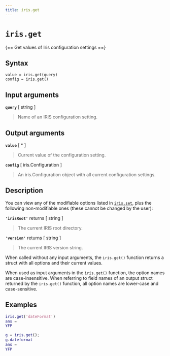 ```yaml
---
title: iris.get
---
```


# `iris.get`

{== Get values of Iris configuration settings ==}


## Syntax

    value = iris.get(query)
    config = iris.get()


## Input arguments 


__`query`__ [ string ] 
> 
> Name of an IRIS configuration setting.
> 


## Output arguments


__`value`__ [ * ] 
> 
> Current value of the configuration setting.
> 


__`config`__ [ iris.Configuration ] 
>  
> An iris.Configuration object with all current configuration settings.
> 


## Description

You can view any of the modifiable options listed in
[`iris.set`](), plus the following non-modifiable ones
(these cannot be changed by the user):

__`'irisRoot'`__ returns [ string ] 
> 
> The current IRIS root directory.
> 

__`'version'`__ returns [ string ] 
> 
> The current IRIS version string.
> 

When called without any input arguments, the `iris.get()` function returns
a struct with all options and their current values.

When used as input arguments in the `iris.get()` function, the option names
are case-insensitive. When referring to field names of an output struct
returned by the `iris.get()` function, all option names are lower-case and
case-sensitive.


## Examples

```matlab
iris.get('dateFormat')
ans =
YFP

g = iris.get();
g.dateformat
ans =
YFP
```

